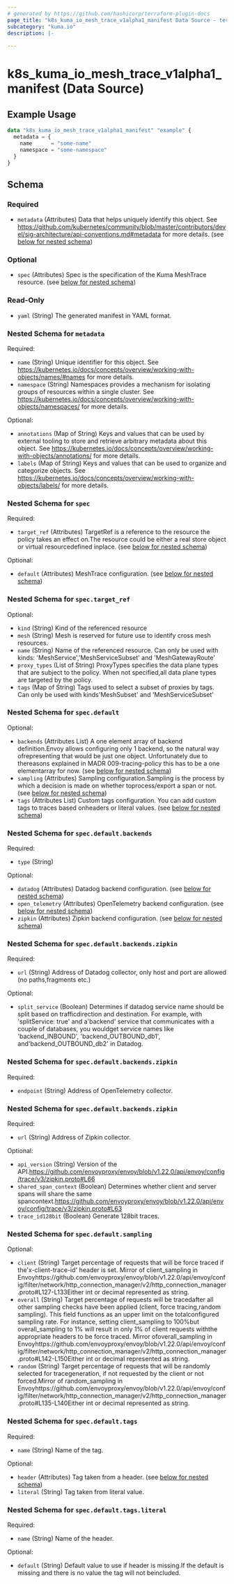 ```yaml
---
# generated by https://github.com/hashicorp/terraform-plugin-docs
page_title: "k8s_kuma_io_mesh_trace_v1alpha1_manifest Data Source - terraform-provider-k8s"
subcategory: "kuma.io"
description: |-
  
---
```


# k8s_kuma_io_mesh_trace_v1alpha1_manifest (Data Source)



## Example Usage

```terraform
data "k8s_kuma_io_mesh_trace_v1alpha1_manifest" "example" {
  metadata = {
    name      = "some-name"
    namespace = "some-namespace"
  }
}
```

<!-- schema generated by tfplugindocs -->
## Schema

### Required

- `metadata` (Attributes) Data that helps uniquely identify this object. See https://github.com/kubernetes/community/blob/master/contributors/devel/sig-architecture/api-conventions.md#metadata for more details. (see [below for nested schema](#nestedatt--metadata))

### Optional

- `spec` (Attributes) Spec is the specification of the Kuma MeshTrace resource. (see [below for nested schema](#nestedatt--spec))

### Read-Only

- `yaml` (String) The generated manifest in YAML format.

<a id="nestedatt--metadata"></a>
### Nested Schema for `metadata`

Required:

- `name` (String) Unique identifier for this object. See https://kubernetes.io/docs/concepts/overview/working-with-objects/names/#names for more details.
- `namespace` (String) Namespaces provides a mechanism for isolating groups of resources within a single cluster. See https://kubernetes.io/docs/concepts/overview/working-with-objects/namespaces/ for more details.

Optional:

- `annotations` (Map of String) Keys and values that can be used by external tooling to store and retrieve arbitrary metadata about this object. See https://kubernetes.io/docs/concepts/overview/working-with-objects/annotations/ for more details.
- `labels` (Map of String) Keys and values that can be used to organize and categorize objects. See https://kubernetes.io/docs/concepts/overview/working-with-objects/labels/ for more details.


<a id="nestedatt--spec"></a>
### Nested Schema for `spec`

Required:

- `target_ref` (Attributes) TargetRef is a reference to the resource the policy takes an effect on.The resource could be either a real store object or virtual resourcedefined inplace. (see [below for nested schema](#nestedatt--spec--target_ref))

Optional:

- `default` (Attributes) MeshTrace configuration. (see [below for nested schema](#nestedatt--spec--default))

<a id="nestedatt--spec--target_ref"></a>
### Nested Schema for `spec.target_ref`

Optional:

- `kind` (String) Kind of the referenced resource
- `mesh` (String) Mesh is reserved for future use to identify cross mesh resources.
- `name` (String) Name of the referenced resource. Can only be used with kinds: 'MeshService','MeshServiceSubset' and 'MeshGatewayRoute'
- `proxy_types` (List of String) ProxyTypes specifies the data plane types that are subject to the policy. When not specified,all data plane types are targeted by the policy.
- `tags` (Map of String) Tags used to select a subset of proxies by tags. Can only be used with kinds'MeshSubset' and 'MeshServiceSubset'


<a id="nestedatt--spec--default"></a>
### Nested Schema for `spec.default`

Optional:

- `backends` (Attributes List) A one element array of backend definition.Envoy allows configuring only 1 backend, so the natural way ofrepresenting that would be just one object. Unfortunately due to thereasons explained in MADR 009-tracing-policy this has to be a one elementarray for now. (see [below for nested schema](#nestedatt--spec--default--backends))
- `sampling` (Attributes) Sampling configuration.Sampling is the process by which a decision is made on whether toprocess/export a span or not. (see [below for nested schema](#nestedatt--spec--default--sampling))
- `tags` (Attributes List) Custom tags configuration. You can add custom tags to traces based onheaders or literal values. (see [below for nested schema](#nestedatt--spec--default--tags))

<a id="nestedatt--spec--default--backends"></a>
### Nested Schema for `spec.default.backends`

Required:

- `type` (String)

Optional:

- `datadog` (Attributes) Datadog backend configuration. (see [below for nested schema](#nestedatt--spec--default--backends--datadog))
- `open_telemetry` (Attributes) OpenTelemetry backend configuration. (see [below for nested schema](#nestedatt--spec--default--backends--open_telemetry))
- `zipkin` (Attributes) Zipkin backend configuration. (see [below for nested schema](#nestedatt--spec--default--backends--zipkin))

<a id="nestedatt--spec--default--backends--datadog"></a>
### Nested Schema for `spec.default.backends.zipkin`

Required:

- `url` (String) Address of Datadog collector, only host and port are allowed (no paths,fragments etc.)

Optional:

- `split_service` (Boolean) Determines if datadog service name should be split based on trafficdirection and destination. For example, with 'splitService: true' and a'backend' service that communicates with a couple of databases, you wouldget service names like 'backend_INBOUND', 'backend_OUTBOUND_db1', and'backend_OUTBOUND_db2' in Datadog.


<a id="nestedatt--spec--default--backends--open_telemetry"></a>
### Nested Schema for `spec.default.backends.zipkin`

Required:

- `endpoint` (String) Address of OpenTelemetry collector.


<a id="nestedatt--spec--default--backends--zipkin"></a>
### Nested Schema for `spec.default.backends.zipkin`

Required:

- `url` (String) Address of Zipkin collector.

Optional:

- `api_version` (String) Version of the API.https://github.com/envoyproxy/envoy/blob/v1.22.0/api/envoy/config/trace/v3/zipkin.proto#L66
- `shared_span_context` (Boolean) Determines whether client and server spans will share the same spancontext.https://github.com/envoyproxy/envoy/blob/v1.22.0/api/envoy/config/trace/v3/zipkin.proto#L63
- `trace_id128bit` (Boolean) Generate 128bit traces.



<a id="nestedatt--spec--default--sampling"></a>
### Nested Schema for `spec.default.sampling`

Optional:

- `client` (String) Target percentage of requests that will be force traced if the'x-client-trace-id' header is set. Mirror of client_sampling in Envoyhttps://github.com/envoyproxy/envoy/blob/v1.22.0/api/envoy/config/filter/network/http_connection_manager/v2/http_connection_manager.proto#L127-L133Either int or decimal represented as string.
- `overall` (String) Target percentage of requests will be tracedafter all other sampling checks have been applied (client, force tracing,random sampling). This field functions as an upper limit on the totalconfigured sampling rate. For instance, setting client_sampling to 100%but overall_sampling to 1% will result in only 1% of client requests withthe appropriate headers to be force traced. Mirror ofoverall_sampling in Envoyhttps://github.com/envoyproxy/envoy/blob/v1.22.0/api/envoy/config/filter/network/http_connection_manager/v2/http_connection_manager.proto#L142-L150Either int or decimal represented as string.
- `random` (String) Target percentage of requests that will be randomly selected for tracegeneration, if not requested by the client or not forced.Mirror of random_sampling in Envoyhttps://github.com/envoyproxy/envoy/blob/v1.22.0/api/envoy/config/filter/network/http_connection_manager/v2/http_connection_manager.proto#L135-L140Either int or decimal represented as string.


<a id="nestedatt--spec--default--tags"></a>
### Nested Schema for `spec.default.tags`

Required:

- `name` (String) Name of the tag.

Optional:

- `header` (Attributes) Tag taken from a header. (see [below for nested schema](#nestedatt--spec--default--tags--header))
- `literal` (String) Tag taken from literal value.

<a id="nestedatt--spec--default--tags--header"></a>
### Nested Schema for `spec.default.tags.literal`

Required:

- `name` (String) Name of the header.

Optional:

- `default` (String) Default value to use if header is missing.If the default is missing and there is no value the tag will not beincluded.
